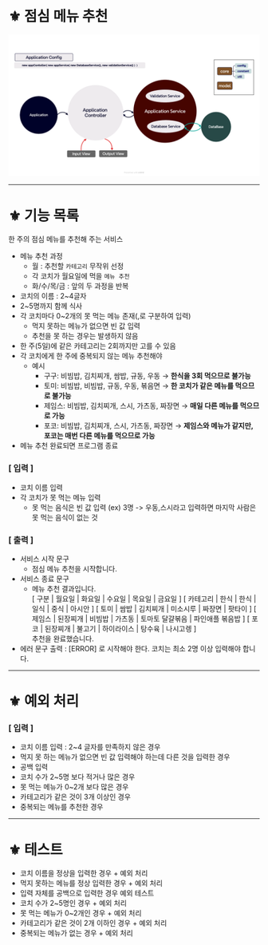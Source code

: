 # ⚜️ 점심 메뉴 추천

![편의점_결제_시스템.png](src/main/resources/images/flowChart_DB_O.png)
<hr>

# ⚜️ 기능 목록

한 주의 점심 메뉴를 추천해 주는 서비스
- 메뉴 추천 과정
  - 월 : 추천할 `카테고리` 무작위 선정
  - 각 코치가 월요일에 먹을 `메뉴 추천`
  - 화/수/목/금 : 앞의 두 과정을 반복
- 코치의 이름 : 2~4글자
- 2~5명까지 함께 식사
- 각 코치마다 0~2개의 못 먹는 메뉴 존재(,로 구분하여 입력)
  - 먹지 못하는 메뉴가 없으면 빈 값 입력
  - 추천을 못 하는 경우는 발생하지 않음
- 한 주(5일)에 같은 카테고리는 2회까지만 고를 수 있음
- 각 코치에게 한 주에 중복되지 않는 메뉴 추천해야
  - 예시
    - 구구: 비빔밥, 김치찌개, 쌈밥, 규동, 우동 → **한식을 3회 먹으므로 불가능**
    - 토미: 비빔밥, 비빔밥, 규동, 우동, 볶음면 → **한 코치가 같은 메뉴를 먹으므로 불가능**
    - 제임스: 비빔밥, 김치찌개, 스시, 가츠동, 짜장면 → **매일 다른 메뉴를 먹으므로 가능**
    - 포코: 비빔밥, 김치찌개, 스시, 가츠동, 짜장면 → **제임스와 메뉴가 같지만, 포코는 매번 다른 메뉴를 먹으므로 가능**
- 메뉴 추천 완료되면 프로그램 종료

### [ 입력 ]
- 코치 이름 입력
- 각 코치가 못 먹는 메뉴 입력
  - 못 먹는 음식은 빈 값 입력 (ex) 3명 -> 우동,스시라고 입력하면 마지막 사람은 못 먹는 음식이 없는 것

### [ 출력 ]
- 서비스 시작 문구
  - 점심 메뉴 추천을 시작합니다.
- 서비스 종료 문구 
  - 메뉴 추천 결과입니다.<br>
  [ 구분 | 월요일 | 화요일 | 수요일 | 목요일 | 금요일 ]
  [ 카테고리 | 한식 | 한식 | 일식 | 중식 | 아시안 ]
  [ 토미 | 쌈밥 | 김치찌개 | 미소시루 | 짜장면 | 팟타이 ]
  [ 제임스 | 된장찌개 | 비빔밥 | 가츠동 | 토마토 달걀볶음 | 파인애플 볶음밥 ]
  [ 포코 | 된장찌개 | 불고기 | 하이라이스 | 탕수육 | 나시고렝 ] <br>
  추천을 완료했습니다.
- 에러 문구 출력 : [ERROR] 로 시작해야 한다. 코치는 최소 2명 이상 입력해야 합니다.

<hr>

# ⚜️ 예외 처리

### [ 입력 ]
- 코치 이름 입력 : 2~4 글자를 만족하지 않은 경우
- 먹지 못 하는 메뉴가 없으면 빈 값 입력해야 하는데 다른 것을 입력한 경우 
- 공백 입력 
- 코치 수가 2~5명 보다 적거나 많은 경우
- 못 먹는 메뉴가 0~2개 보다 많은 경우
- 카테고리가 같은 것이 3개 이상인 경우
- 중복되는 메뉴를 추천한 경우

<hr>


# ⚜️ 테스트
- 코치 이름을 정상을 입력한 경우 + 예외 처리
- 먹지 못하는 메뉴를 정상 입력한 경우 + 예외 처리
- 입력 자체를 공백으로 입력한 경우 예외 테스트
- 코치 수가 2~5명인 경우 + 예외 처리
- 못 먹는 메뉴가 0~2개인 경우 + 예외 처리
- 카테고리가 같은 것이 2개 이하인 경우 + 예외 처리
- 중복되는 메뉴가 없는 경우 + 예외 처리